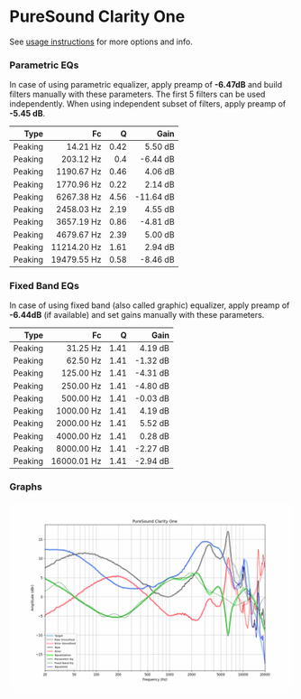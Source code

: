# PureSound Clarity One
See [usage instructions](https://github.com/jaakkopasanen/AutoEq#usage) for more options and info.

### Parametric EQs
In case of using parametric equalizer, apply preamp of **-6.47dB** and build filters manually
with these parameters. The first 5 filters can be used independently.
When using independent subset of filters, apply preamp of **-5.45 dB**.

| Type    | Fc          |    Q | Gain      |
|--------:|------------:|-----:|----------:|
| Peaking | 14.21 Hz    | 0.42 | 5.50 dB   |
| Peaking | 203.12 Hz   | 0.4  | -6.44 dB  |
| Peaking | 1190.67 Hz  | 0.46 | 4.06 dB   |
| Peaking | 1770.96 Hz  | 0.22 | 2.14 dB   |
| Peaking | 6267.38 Hz  | 4.56 | -11.64 dB |
| Peaking | 2458.03 Hz  | 2.19 | 4.55 dB   |
| Peaking | 3657.19 Hz  | 0.86 | -4.81 dB  |
| Peaking | 4679.67 Hz  | 2.39 | 5.00 dB   |
| Peaking | 11214.20 Hz | 1.61 | 2.94 dB   |
| Peaking | 19479.55 Hz | 0.58 | -8.46 dB  |

### Fixed Band EQs
In case of using fixed band (also called graphic) equalizer, apply preamp of **-6.44dB**
(if available) and set gains manually with these parameters.

| Type    | Fc          |    Q | Gain     |
|--------:|------------:|-----:|---------:|
| Peaking | 31.25 Hz    | 1.41 | 4.19 dB  |
| Peaking | 62.50 Hz    | 1.41 | -1.32 dB |
| Peaking | 125.00 Hz   | 1.41 | -4.31 dB |
| Peaking | 250.00 Hz   | 1.41 | -4.80 dB |
| Peaking | 500.00 Hz   | 1.41 | -0.03 dB |
| Peaking | 1000.00 Hz  | 1.41 | 4.19 dB  |
| Peaking | 2000.00 Hz  | 1.41 | 5.52 dB  |
| Peaking | 4000.00 Hz  | 1.41 | 0.28 dB  |
| Peaking | 8000.00 Hz  | 1.41 | -2.27 dB |
| Peaking | 16000.01 Hz | 1.41 | -2.94 dB |

### Graphs
![](./PureSound%20Clarity%20One.png)